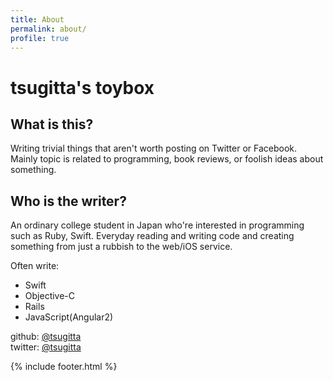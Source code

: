```yaml
---
title: About
permalink: about/
profile: true
---
```


# tsugitta's toybox

## What is this?

Writing trivial things that aren't worth posting on Twitter or Facebook. Mainly topic is related to programming, book reviews, or foolish ideas about something.

## Who is the writer?

An ordinary college student in Japan who're interested in programming such as Ruby, Swift. Everyday reading and writing code and creating something from just a rubbish to the web/iOS service.

Often write:

- Swift
- Objective-C
- Rails
- JavaScript(Angular2)

github: [@tsugitta](https://github.com/tsugitta)
<br>
twitter: [@tsugitta](https://twitter.com/tsugitta)


{% include footer.html %}
